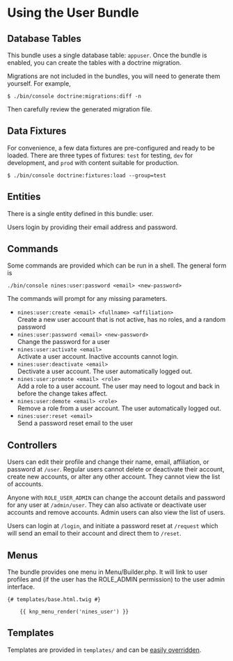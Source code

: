 Using the User Bundle
=====================

Database Tables
---------------

This bundle uses a single database table: `appuser`. Once the bundle is 
enabled, you can create the tables with a doctrine migration.

Migrations are not included in the bundles, you will need to generate them
yourself. For example,

```shell
$ ./bin/console doctrine:migrations:diff -n
```

Then carefully review the generated migration file.

Data Fixtures
-------------

For convenience, a few data fixtures are pre-configured and ready to be loaded.
There are three types of fixtures: `test` for testing, `dev` for development,
and `prod` with content suitable for production.

```shell
$ ./bin/console doctrine:fixtures:load --group=test
```

Entities
--------

There is a single entity defined in this bundle: user.

Users login by providing their email address and password. 

Commands
--------

Some commands are provided which can be run in a shell. The general form is

```shell
./bin/console nines:user:password <email> <new-password> 
```

The commands will prompt for any missing parameters. 

- `nines:user:create <email> <fullname> <affiliation>` \
Create a new user account that is not active, has no roles, and a random password 
- `nines:user:password <email> <new-password>` \
Change the password for a user
- `nines:user:activate <email>` \
Activate a user account. Inactive accounts cannot login.
- `nines:user:deactivate <email>` \
Dectivate a user account. The user automatically logged out.
- `nines:user:promote <email> <role>`\
Add a role to a user account. The user may need to logout and back in before 
the change takes affect.
- `nines:user:demote <email> <role>`\
Remove a role from a user account. The user automatically logged out.
- `nines:user:reset <email>`\
Send a password reset email to the user

Controllers
-----------

Users can edit their profile and change their name, email, affiliation, or 
password at `/user`. Regular users cannot delete or deactivate their account, 
create new accounts, or alter any other account. They cannot view the list of
accounts.

Anyone with `ROLE_USER_ADMIN` can change the account details and password for 
any user at `/admin/user`. They can also activate or deactivate user accounts 
and remove accounts. Admin users can also view the list of users.

Users can login at `/login`, and initiate a password reset at `/request` which
will send an email to their account and direct them to `/reset`.

Menus
-----

The bundle provides one menu in Menu/Builder.php. It will link to user profiles
and (if the user has the ROLE_ADMIN permission) to the user admin interface.

```twig
{# templates/base.html.twig #}

    {{ knp_menu_render('nines_user') }}
```

Templates
---------

Templates are provided in `templates/` and can be 
[easily overridden][override].

[override]: https://symfony.com/doc/current/bundles/override.html#templates
